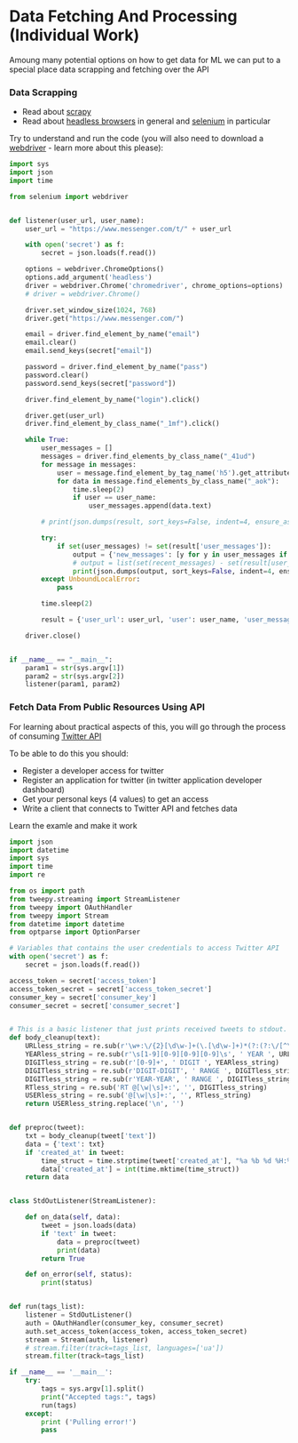 # Data Fetching And Processing (Individual Work)

Amoung many potential options on how to get data for ML we can put to a special place data scrapping and fetching over the API

### Data Scrapping
* Read about [scrapy](https://scrapy.org/) 
* Read about [headless browsers](https://github.com/dhamaniasad/HeadlessBrowsers) in general and [selenium](https://www.seleniumhq.org/) in particular

Try to understand and run the code (you will also need to download a [webdriver](https://www.seleniumhq.org/projects/webdriver/) - learn more about this please):
```python
import sys
import json
import time

from selenium import webdriver


def listener(user_url, user_name):
    user_url = "https://www.messenger.com/t/" + user_url

    with open('secret') as f:
        secret = json.loads(f.read())

    options = webdriver.ChromeOptions()
    options.add_argument('headless')
    driver = webdriver.Chrome('chromedriver', chrome_options=options)
    # driver = webdriver.Chrome()

    driver.set_window_size(1024, 768)
    driver.get("https://www.messenger.com/")

    email = driver.find_element_by_name("email")
    email.clear()
    email.send_keys(secret["email"])

    password = driver.find_element_by_name("pass")
    password.clear()
    password.send_keys(secret["password"])

    driver.find_element_by_name("login").click()

    driver.get(user_url)
    driver.find_element_by_class_name("_1mf").click()

    while True:
        user_messages = []
        messages = driver.find_elements_by_class_name("_41ud")
        for message in messages:
            user = message.find_element_by_tag_name('h5').get_attribute('aria-label')
            for data in message.find_elements_by_class_name("_aok"):
                time.sleep(2)
                if user == user_name:
                    user_messages.append(data.text)

        # print(json.dumps(result, sort_keys=False, indent=4, ensure_ascii=False, separators=(',', ': ')))

        try:
            if set(user_messages) != set(result['user_messages']):
                output = {'new_messages': [y for y in user_messages if y not in result['user_messages']]}
                # output = list(set(recent_messages) - set(result[user_check]))
                print(json.dumps(output, sort_keys=False, indent=4, ensure_ascii=False, separators=(',', ': ')))
        except UnboundLocalError:
            pass

        time.sleep(2)

        result = {'user_url': user_url, 'user': user_name, 'user_messages': user_messages}

    driver.close()


if __name__ == "__main__":
    param1 = str(sys.argv[1])
    param2 = str(sys.argv[2])
    listener(param1, param2)
```


### Fetch Data From Public Resources Using API
For learning about practical aspects of this, you will go through the process of consuming [Twitter API](https://developer.twitter.com/)

To be able to do this you should:
* Register a developer access for twitter
* Register an application for twitter (in twitter application developer dashboard)
* Get your personal keys (4 values) to get an access 
* Write a client that connects to Twitter API and fetches data

Learn the examle and make it work
```python
import json
import datetime
import sys
import time
import re

from os import path
from tweepy.streaming import StreamListener
from tweepy import OAuthHandler
from tweepy import Stream
from datetime import datetime
from optparse import OptionParser

# Variables that contains the user credentials to access Twitter API
with open('secret') as f:
    secret = json.loads(f.read())

access_token = secret['access_token']
access_token_secret = secret['access_token_secret']
consumer_key = secret['consumer_key']
consumer_secret = secret['consumer_secret']


# This is a basic listener that just prints received tweets to stdout.
def body_cleanup(text):
    URLless_string = re.sub(r'\w+:\/{2}[\d\w-]+(\.[\d\w-]+)*(?:(?:\/[^\s/]*))*', ' URL ', text)
    YEARless_string = re.sub(r'\s[1-9][0-9][0-9][0-9]\s', ' YEAR ', URLless_string)
    DIGITless_string = re.sub(r'[0-9]+', ' DIGIT ', YEARless_string)
    DIGITless_string = re.sub(r'DIGIT-DIGIT', ' RANGE ', DIGITless_string)
    DIGITless_string = re.sub(r'YEAR-YEAR', ' RANGE ', DIGITless_string)
    RTless_string = re.sub('RT @[\w|\s]+:', '', DIGITless_string)
    USERless_string = re.sub('@[\w|\s]+:', '', RTless_string)
    return USERless_string.replace('\n', '')


def preproc(tweet):
    txt = body_cleanup(tweet['text'])
    data = {'text': txt}
    if 'created_at' in tweet:
        time_struct = time.strptime(tweet['created_at'], "%a %b %d %H:%M:%S +0000 %Y")
        data['created_at'] = int(time.mktime(time_struct))
    return data


class StdOutListener(StreamListener):

    def on_data(self, data):
        tweet = json.loads(data)
        if 'text' in tweet:
            data = preproc(tweet)
            print(data)
        return True

    def on_error(self, status):
        print(status)


def run(tags_list):
    listener = StdOutListener()
    auth = OAuthHandler(consumer_key, consumer_secret)
    auth.set_access_token(access_token, access_token_secret)
    stream = Stream(auth, listener)
    # stream.filter(track=tags_list, languages=['ua'])
    stream.filter(track=tags_list)

if __name__ == '__main__':
    try:
        tags = sys.argv[1].split()
        print("Accepted tags:", tags)
        run(tags)
    except:
        print ('Pulling error!')
        pass
```


